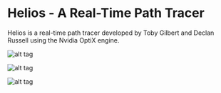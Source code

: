 Helios - A Real-Time Path Tracer
===================
Helios is a real-time path tracer developed by Toby Gilbert and Declan Russell using the Nvidia OptiX engine.

![alt tag](https://raw.github.com/TobyGilbert/Helios/master/images/0001.png)

![alt tag](https://raw.github.com/TobyGilbert/Helios/master/images/0002.png)

![alt tag](https://raw.github.com/TobyGilbert/Helios/master/images/0003.png)
